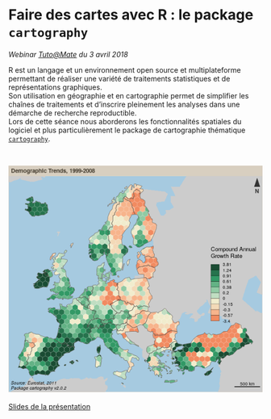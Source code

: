 
# Faire des cartes avec R : le package `cartography`
*Webinar [Tuto@Mate](http://mate-shs.cnrs.fr/?les-tutos-mate) du 3 avril 2018*

R est un langage et un environnement open source et multiplateforme permettant de réaliser une variété de traitements statistiques et de représentations graphiques.  
Son utilisation en géographie et en cartographie permet de simplifier les chaînes de traitements et d’inscrire pleinement les analyses dans une démarche de recherche reproductible.  
Lors de cette séance nous aborderons les fonctionnalités spatiales du logiciel et plus particulièrement le package de cartographie thématique [`cartography`](https://github.com/riatelab/cartography).    



</br>

[![](img/map5.png)](https://rcarto.github.io/tuto-mate/index.html#/)  
</br>
[Slides de la présentation](https://rcarto.github.io/tuto-mate/index.html)

